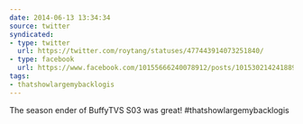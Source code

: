 ```yaml
---
date: 2014-06-13 13:34:34
source: twitter
syndicated:
- type: twitter
  url: https://twitter.com/roytang/statuses/477443914073251840/
- type: facebook
  url: https://www.facebook.com/10155666240078912/posts/10153021424188912
tags:
- thatshowlargemybacklogis
---
```


The season ender of BuffyTVS S03 was great! #thatshowlargemybacklogis